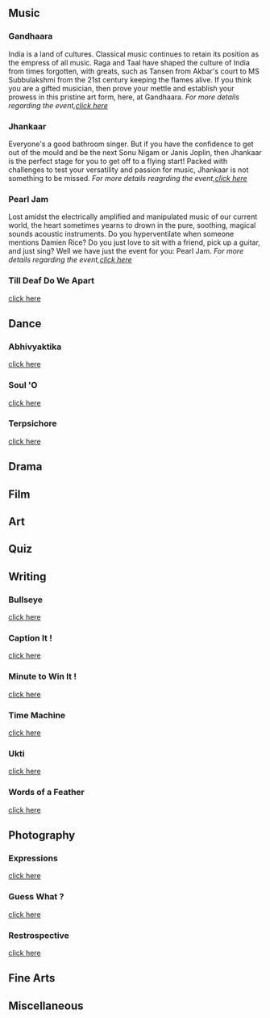 <!-- TITLE: List Of Events -->
<!-- SUBTITLE: Arranged under different genres -->

## Music
### Gandhaara
India is a land of cultures. Classical music continues to retain its position as the empress of all music. Raga and Taal have shaped the culture of India from times forgotten, with greats, such as Tansen from Akbar's court to MS Subbulakshmi from the 21st century keeping the flames alive. If you think you are a gifted musician, then prove your mettle and establish your prowess in this pristine art form, here, at Gandhaara.
*For more details regarding the event,[click here](/fests/pearl/events/gandhaara)*
### Jhankaar
Everyone's a good bathroom singer. But if you have the confidence to get out of the mould and be the next Sonu Nigam or Janis Joplin, then Jhankaar is the perfect stage for you to get off to a flying start! Packed with challenges to test your versatility and passion for music, Jhankaar is not something to be missed.
*For more details reagrding the event,[click here](/fests/pearl/events/jhankaar)*
### Pearl Jam
Lost amidst the electrically amplified and manipulated music of our current world, the heart sometimes yearns to drown in the pure, soothing, magical sounds acoustic instruments. Do you hyperventilate when someone mentions Damien Rice? Do you just love to sit with a friend, pick up a guitar, and just sing? Well we have just the event for you: Pearl Jam.
*For more details regarding the event,[click here](/fests/pearl/events/pearljam)*
### Till Deaf Do We Apart 
[click here](/fests/pearl/events/tddwa)

## Dance
### Abhivyaktika
[click here](/fests/pearl/events/abhivyakti)
### Soul 'O
[click here](/fests/pearl/events/soulo)
### Terpsichore
[click here](/fests/pearl/events/terpsichore)
## Drama
## Film
## Art
## Quiz
## Writing
### Bullseye
[click here](/fests/pearl/events/bullseye)
### Caption It !
[click here](/fests/pearl/events/captionit)
### Minute to Win It !
[click here](/fests/pearl/events/minutetowinit)
### Time Machine 
[click here](/fests/pearl/events/timemachine)
### Ukti
[click here](/fests/pearl/events/ukti)
### Words of a Feather
[click here](/fests/pearl/events/woaf)
## Photography
### Expressions
[click here](/fests/pearl/events/expressions)
### Guess What ?
[click here](/fests/pearl/events/guesswhat)
### Restrospective
[click here](/fests/pearl/events/restrospective)
## Fine Arts
## Miscellaneous